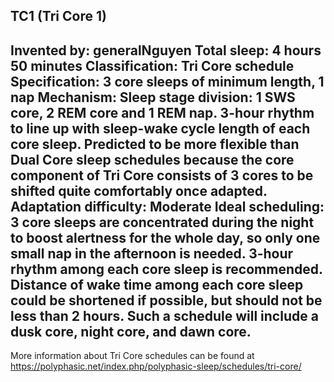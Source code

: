 TC1 (Tri Core 1)
-----------------------------------------------
**Invented by**: generalNguyen
**Total sleep**: 4 hours 50 minutes
**Classification**: Tri Core schedule
**Specification**: 3 core sleeps of minimum length, 1 nap
**Mechanism**: Sleep stage division: 1 SWS core, 2 REM core and 1 REM nap. 3-hour rhythm to line up with sleep-wake cycle length of each core sleep. Predicted to be more flexible than Dual Core sleep schedules because the core component of Tri Core consists of 3 cores to be shifted quite comfortably once adapted. 
**Adaptation difficulty**: Moderate
**Ideal scheduling**: 3 core sleeps are concentrated during the night to boost alertness for the whole day, so only one small nap in the afternoon is needed. 3-hour rhythm among each core sleep is recommended. Distance of wake time among each core sleep could be shortened if possible, but should not be less than 2 hours. Such a schedule will include a dusk core, night core, and dawn core.
-----------------------------------------------
More information about Tri Core schedules can be found at <https://polyphasic.net/index.php/polyphasic-sleep/schedules/tri-core/>
